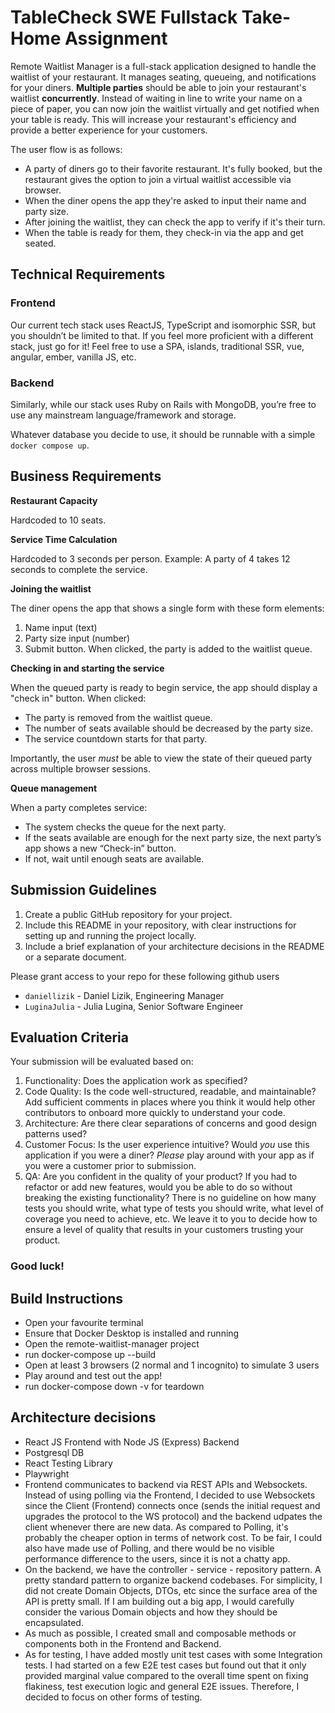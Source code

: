 # TableCheck SWE Fullstack Take-Home Assignment

Remote Waitlist Manager is a full-stack application designed to handle the waitlist of your restaurant. It manages seating, queueing, and notifications for your diners. **Multiple parties** should be able to join your restaurant's waitlist **concurrently**. Instead of waiting in line to write your name on a piece of paper, you can now join the waitlist virtually and get notified when your table is ready. This will increase your restaurant's efficiency and provide a better experience for your customers.

The user flow is as follows:

- A party of diners go to their favorite restaurant. It's fully booked, but the restaurant gives the option to join a virtual waitlist accessible via browser.
- When the diner opens the app they're asked to input their name and party size.
- After joining the waitlist, they can check the app to verify if it's their turn.
- When the table is ready for them, they check-in via the app and get seated.

## Technical Requirements

### Frontend

Our current tech stack uses ReactJS, TypeScript and isomorphic SSR, but you shouldn’t be limited to that. If you feel more proficient with a different stack, just go for it! Feel free to use a SPA, islands, traditional SSR, vue, angular, ember, vanilla JS, etc.

### Backend

Similarly, while our stack uses Ruby on Rails with MongoDB, you’re free to use any mainstream language/framework and storage.

Whatever database you decide to use, it should be runnable with a simple `docker compose up`.

## Business Requirements

**Restaurant Capacity**

Hardcoded to 10 seats.

**Service Time Calculation**

Hardcoded to 3 seconds per person. Example: A party of 4 takes 12 seconds to complete the service.

**Joining the waitlist**

The diner opens the app that shows a single form with these form elements:

1. Name input (text)
2. Party size input (number)
3. Submit button. When clicked, the party is added to the waitlist queue.

**Checking in and starting the service**

When the queued party is ready to begin service, the app should display a "check in" button. When clicked:

- The party is removed from the waitlist queue.
- The number of seats available should be decreased by the party size.
- The service countdown starts for that party.

Importantly, the user _must_ be able to view the state of their queued party across multiple browser sessions.

**Queue management**

When a party completes service:

- The system checks the queue for the next party.
- If the seats available are enough for the next party size, the next party’s app shows a new “Check-in” button.
- If not, wait until enough seats are available.

## Submission Guidelines

1. Create a public GitHub repository for your project.
2. Include this README in your repository, with clear instructions for setting up and running the project locally.
3. Include a brief explanation of your architecture decisions in the README or a separate document.

Please grant access to your repo for these following github users

- `daniellizik` - Daniel Lizik, Engineering Manager
- `LuginaJulia` - Julia Lugina, Senior Software Engineer

## Evaluation Criteria

Your submission will be evaluated based on:

1. Functionality: Does the application work as specified?
2. Code Quality: Is the code well-structured, readable, and maintainable? Add sufficient comments in places where you think it would help other contributors to onboard more quickly to understand your code.
3. Architecture: Are there clear separations of concerns and good design patterns used?
4. Customer Focus: Is the user experience intuitive? Would _you_ use this application if you were a diner? _Please_ play around with your app as if you were a customer prior to submission.
5. QA: Are you confident in the quality of your product? If you had to refactor or add new features, would you be able to do so without breaking the existing functionality? There is no guideline on how many tests you should write, what type of tests you should write, what level of coverage you need to achieve, etc. We leave it to you to decide how to ensure a level of quality that results in your customers trusting your product.

### Good luck!

## Build Instructions

- Open your favourite terminal
- Ensure that Docker Desktop is installed and running
- Open the remote-waitlist-manager project
- run docker-compose up --build
- Open at least 3 browsers (2 normal and 1 incognito) to simulate 3 users
- Play around and test out the app!
- run docker-compose down -v for teardown

## Architecture decisions

- React JS Frontend with Node JS (Express) Backend
- Postgresql DB
- React Testing Library
- Playwright
- Frontend communicates to backend via REST APIs and Websockets. Instead of using polling via the Frontend, I decided to use Websockets since the Client (Frontend) connects once (sends the initial request and upgrades the protocol to the WS protocol) and the backend udpates the client whenever there are new data. As compared to Polling, it's probably the cheaper option in terms of network cost. To be fair, I could also have made use of Polling, and there would be no visible performance difference to the users, since it is not a chatty app.
- On the backend, we have the controller - service - repository pattern. A pretty standard pattern to organize backend codebases. For simplicity, I did not create Domain Objects, DTOs, etc since the surface area of the API is pretty small. If I am building out a big app, I would carefully consider the various Domain objects and how they should be encapsulated.
- As much as possible, I created small and composable methods or components both in the Frontend and Backend.
- As for testing, I have added mostly unit test cases with some Integration tests. I had started on a few E2E test cases but found out that it only provided marginal value compared to the overall time spent on fixing flakiness, test execution logic and general E2E issues. Therefore, I decided to focus on other forms of testing.
